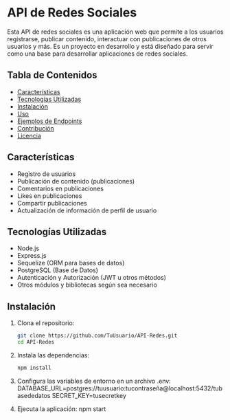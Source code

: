 # API de Redes Sociales

Esta API de redes sociales es una aplicación web que permite a los usuarios registrarse, publicar contenido, interactuar con publicaciones de otros usuarios y más. Es un proyecto en desarrollo y está diseñado para servir como una base para desarrollar aplicaciones de redes sociales.

## Tabla de Contenidos

- [Características](#características)
- [Tecnologías Utilizadas](#tecnologías-utilizadas)
- [Instalación](#instalación)
- [Uso](#uso)
- [Ejemplos de Endpoints](#ejemplos-de-endpoints)
- [Contribución](#contribución)
- [Licencia](#licencia)

## Características

- Registro de usuarios
- Publicación de contenido (publicaciones)
- Comentarios en publicaciones
- Likes en publicaciones
- Compartir publicaciones
- Actualización de información de perfil de usuario

## Tecnologías Utilizadas

- Node.js
- Express.js
- Sequelize (ORM para bases de datos)
- PostgreSQL (Base de Datos)
- Autenticación y Autorización (JWT u otros métodos)
- Otros módulos y bibliotecas según sea necesario

## Instalación

1. Clona el repositorio:

   ```bash
   git clone https://github.com/TuUsuario/API-Redes.git
   cd API-Redes

2. Instala las dependencias:
    ```bash
    npm install

3. Configura las variables de entorno en un archivo .env:
    DATABASE_URL=postgres://tuusuario:tucontraseña@localhost:5432/tubasededatos
    SECRET_KEY=tusecretkey  

4. Ejecuta la aplicación:
    npm start